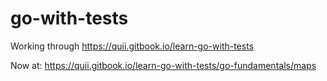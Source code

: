 # go-with-tests

Working through https://quii.gitbook.io/learn-go-with-tests


Now at: https://quii.gitbook.io/learn-go-with-tests/go-fundamentals/maps